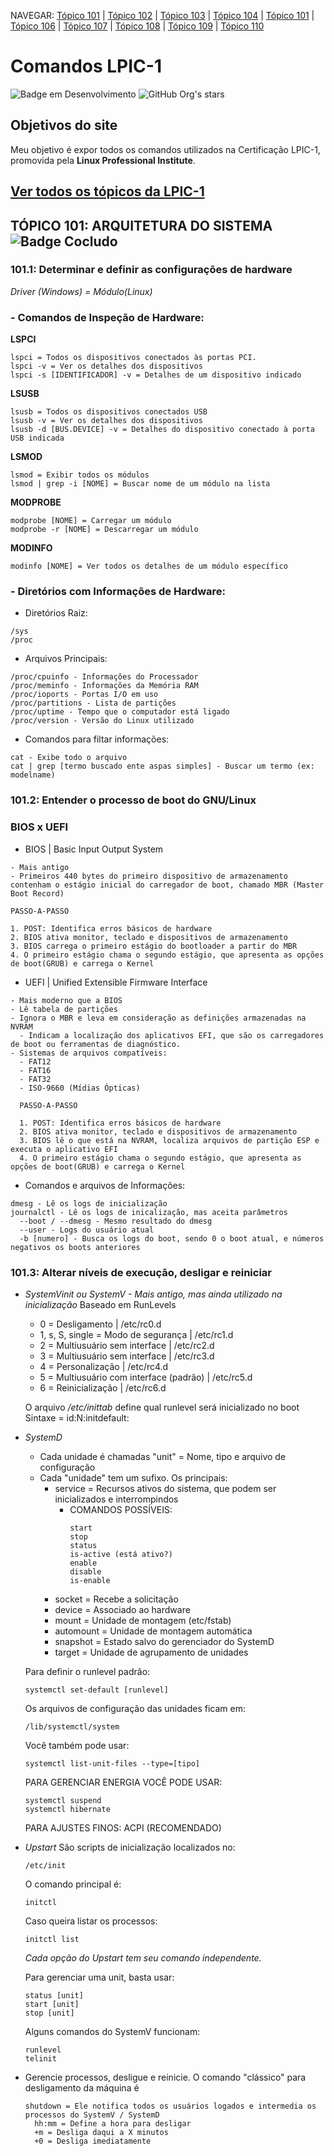 NAVEGAR: [Tópico 101](#101) | [Tópico 102](#102) | [Tópico 103](#103) | [Tópico 104](#104) | [Tópico 101](#105) | [Tópico 106](#106) | [Tópico 107](#107) | [Tópico 108](#108) | [Tópico 109](#109) | [Tópico 110](#110) 

# Comandos LPIC-1

![Badge em Desenvolvimento](http://img.shields.io/static/v1?label=STATUS&message=EM%20DESENVOLVIMENTO&color=ORANGE&style=for-the-badge) ![GitHub Org's stars](https://img.shields.io/github/stars/camurcadolinux?style=social)

## Objetivos do site

Meu objetivo é expor todos os comandos utilizados na Certificação LPIC-1, promovida pela **Linux Professional Institute**.

## [Ver todos os tópicos da LPIC-1](TOPICOS.md)

## TÓPICO 101: ARQUITETURA DO SISTEMA<a name="101"></a> ![Badge Cocludo](http://img.shields.io/static/v1?label=STATUS&message=CONCLUÍDO&color=GREEN&style=for-the-badge)

### 101.1: Determinar e definir as configurações de hardware

_Driver (Windows) = Módulo(Linux)_

### - Comandos de Inspeção de Hardware:

**LSPCI**
```
lspci = Todos os dispositivos conectados às portas PCI.
lspci -v = Ver os detalhes dos dispositivos
lspci -s [IDENTIFICADOR] -v = Detalhes de um dispositivo indicado
```

**LSUSB**
```
lsusb = Todos os dispositivos conectados USB
lsusb -v = Ver os detalhes dos dispositivos
lsusb -d [BUS.DEVICE] -v = Detalhes do dispositivo conectado à porta USB indicada
```

**LSMOD**
```
lsmod = Exibir todos os módulos
lsmod | grep -i [NOME] = Buscar nome de um módulo na lista
```

**MODPROBE**
```
modprobe [NOME] = Carregar um módulo
modprobe -r [NOME] = Descarregar um módulo
```

**MODINFO**
```
modinfo [NOME] = Ver todos os detalhes de um módulo específico
```

### - Diretórios com Informações de Hardware:

- Diretórios Raiz:

```
/sys
/proc
```

- Arquivos Principais:

```
/proc/cpuinfo - Informações do Processador
/proc/meminfo - Informações da Memória RAM
/proc/ioports - Portas I/O em uso
/proc/partitions - Lista de partições
/proc/uptime - Tempo que o computador está ligado
/proc/version - Versão do Linux utilizado
```

- Comandos para filtar informações:

```
cat - Exibe todo o arquivo
cat | grep [termo buscado ente aspas simples] - Buscar um termo (ex:  modelname)
```
### 101.2: Entender o processo de boot do GNU/Linux

### **BIOS x UEFI**

- BIOS | Basic Input Output System

```
- Mais antigo
- Primeiros 440 bytes do primeiro dispositivo de armazenamento contenham o estágio inicial do carregador de boot, chamado MBR (Master Boot Record)

PASSO-A-PASSO

1. POST: Identifica erros básicos de hardware
2. BIOS ativa monitor, teclado e dispositivos de armazenamento
3. BIOS carrega o primeiro estágio do bootloader a partir do MBR
4. O primeiro estágio chama o segundo estágio, que apresenta as opções de boot(GRUB) e carrega o Kernel
```
- UEFI | Unified Extensible Firmware Interface

```
- Mais moderno que a BIOS
- Lê tabela de partições
- Ignora o MBR e leva em consideração as definições armazenadas na NVRAM
  - Indicam a localização dos aplicativos EFI, que são os carregadores de boot ou ferramentas de diagnóstico.
- Sistemas de arquivos compatíveis:
  - FAT12
  - FAT16
  - FAT32
  - ISO-9660 (Mídias Ópticas)
  
  PASSO-A-PASSO
  
  1. POST: Identifica erros básicos de hardware
  2. BIOS ativa monitor, teclado e dispositivos de armazenamento
  3. BIOS lê o que está na NVRAM, localiza arquivos de partição ESP e executa o aplicativo EFI
  4. O primeiro estágio chama o segundo estágio, que apresenta as opções de boot(GRUB) e carrega o Kernel
  ```
- Comandos e arquivos de Informações:

```
dmesg - Lê os logs de inicialização
journalctl - Lê os logs de inicalização, mas aceita parâmetros
  --boot / --dmesg - Mesmo resultado do dmesg
  --user - Logs do usuário atual
  -b [numero] - Busca os logs do boot, sendo 0 o boot atual, e números negativos os boots anteriores
```
### 101.3: Alterar níveis de execução, desligar e reiniciar

- *SystemVinit ou SystemV - Mais antigo, mas ainda utilizado na inicialização*
    Baseado em RunLevels
    - 0 = Desligamento | /etc/rc0.d
    - 1, s, S, single = Modo de segurança | /etc/rc1.d
    - 2 = Multiusuário sem interface | /etc/rc2.d
    - 3 = Multiusuário sem interface | /etc/rc3.d
    - 4 = Personalização | /etc/rc4.d
    - 5 = Multiusuário com interface (padrão) | /etc/rc5.d
    - 6 = Reinicialização | /etc/rc6.d

    O arquivo */etc/inittab* define qual runlevel será inicializado no boot
    Sintaxe = id:N:initdefault:
    
- *SystemD*
  - Cada unidade é chamadas "unit" = Nome, tipo e arquivo de configuração
  - Cada "unidade" tem um sufixo. Os principais:
    - service = Recursos ativos do sistema, que podem ser inicializados e interrompindos
      - COMANDOS POSSÍVEIS:
        ```
        start
        stop
        status
        is-active (está ativo?)
        enable
        disable
        is-enable
        ```
    - socket = Recebe a solicitação
    - device = Associado ao hardware
    - mount = Unidade de montagem (etc/fstab)
    - automount = Unidade de montagem automática
    - snapshot = Estado salvo do gerenciador do SystemD
    - target = Unidade de agrupamento de unidades

  Para definir o runlevel padrão:
  ```
  systemctl set-default [runlevel]
  ```
  Os arquivos de configuração das unidades ficam em:
  ```
  /lib/systemctl/system
  ```
  Você também pode usar:
  ```
  systemctl list-unit-files --type=[tipo]
  ```
  PARA GERENCIAR ENERGIA VOCÊ PODE USAR:
  ```
  systemctl suspend
  systemctl hibernate
  ```
  PARA AJUSTES FINOS: ACPI (RECOMENDADO)

- *Upstart*
  São scripts de inicialização localizados no:
  ```
  /etc/init
  ```
  
  O comando principal é:
  ```
  initctl
  ```
  
  Caso queira listar os processos:
  ```
  initctl list
  ```
  
  *Cada opção do Upstart tem seu comando independente.*
  
  Para gerenciar uma unit, basta usar:
  ```
  status [unit]
  start [unit]
  stop [unit]
  ```
  
  Alguns comandos do SystemV funcionam:
  ```
  runlevel
  telinit
  ```
- Gerencie processos, desligue e reinicie.
  O comando "clássico" para desligamento da máquina é
  ```
  shutdown = Ele notifica todos os usuários logados e intermedia os processos do SystemV / SystemD
    hh:mm = Define a hora para desligar
    +m = Desliga daqui a X minutos
    +0 = Desliga imediatamente
  ```
